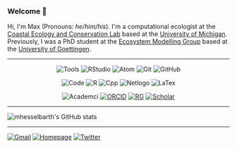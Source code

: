 ### Welcome 👋

Hi, I'm Max (Pronouns: _he/him/his_). I'm a computational ecologist at the [Coastal Ecology and Conservation Lab](https://www.jacoballgeier.com) based at the [University of Michigan](https://lsa.umich.edu/eeb). Previously, I was a PhD student at the [Ecosystem Modelling Group](https://www.uni-goettingen.de/en/102170.html) based at the [University of Goettingen](https://www.uni-goettingen.de/de/fakultät+für+forstwissenschaften+und+waldökologie/19852.html).

___

<center>

![Tools](https://img.shields.io/badge/-tools-000000?style=flat&logo=Plex&logoColor=white)
![RStudio](https://img.shields.io/badge/-RStudio-75AADB?style=for-the-badge&logo=RStudio&logoColor=white)
![Atom](https://img.shields.io/badge/-Atom-66595C?style=for-the-badge&logo=Atom&logoColor=white)
![Git](https://img.shields.io/badge/-Git-F05032?style=for-the-badge&logo=Git&logoColor=white)
![GitHub](https://img.shields.io/badge/-GitHub-181717?style=for-the-badge&logo=GitHub&logoColor=white)

![Code](https://img.shields.io/badge/-code-000000?style=flat&logo=Plex&logoColor=white)
![R](https://img.shields.io/badge/-R-276DC3?style=for-the-badge&logo=R&logoColor=white)
![Cpp](https://img.shields.io/badge/-C%2B%2B-00599C?style=for-the-badge&logo=C%2B%2B&logoColor=white)
![Netlogo](https://img.shields.io/badge/-NetLogo-C10100?style=for-the-badge)
![LaTex](https://img.shields.io/badge/-LaTeX-008080?style=for-the-badge&logo=LaTeX&logoColor=white)

![Academci](https://img.shields.io/badge/-academic-000000?style=flat&logo=Plex&logoColor=white)
[![ORCID](https://img.shields.io/badge/-orcID-A6CE39?style=for-the-badge&logo=orcid&logoColor=white)](https://orcid.org/0000-0003-1125-9918)
[![RG](https://img.shields.io/badge/-ResearchGate-00CCBB?style=for-the-badge&logo=ResearchGate&logoColor=white)](https://www.researchgate.net/profile/Maximilian_Hesselbarth)
[![Scholar](https://img.shields.io/badge/-Google%20Scholar-4285F4?style=for-the-badge&logo=GoogleScholar&logoColor=white)](https://scholar.google.com/citations?user=PNMHIXAAAAAJ&hl=en&authuser=1)

</center>

___

<p align="center">

![mhesselbarth's GitHub stats](https://github-readme-stats.vercel.app/api?username=mhesselbarth&show_icons=true&theme=bear)

</p>

___

<p align="center">

[![Gmail](https://img.shields.io/badge/-mhk.hesselbarth<at>gmail.com-FAFAFA?style=social&logo=Gmail&logoColor=black)](mailto:mhk.hesselbarth@gmail.com)
[![Homepage](https://img.shields.io/badge/Personal%20homepage-FAFAFA?style=social&logo=InternetExplorer&logoColor=black)](https://mhesselbarth.rbind.io)
[![Twitter](https://img.shields.io/twitter/follow/mhkhesselbarth?style=social)](https://www.twitter.com/mhkhesselbarth)

</p>
